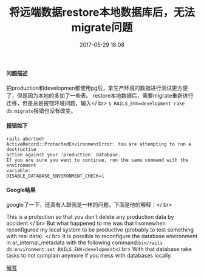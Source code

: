 ﻿---
layout: post
title: '将远端数据restore本地数据库后，无法migrate问题'
date: 2017-05-29 18:08
comments: true
tags: [Postgres,记录,bug]
comments: true
share: true
---
#### 问题描述
把production和developmen都使用pg后，拿生产环境的数据进行测试更方便了，但是因为本地的多加了一些表。
restore本地数据后，需要migrate重新进行迁移，但是总是报错环境问题，输入</ br>
`$ RAILS_ENV=development rake db:migrate`报错也没有改变。
#### 报错如下
```
rails aborted!
ActiveRecord::ProtectedEnvironmentError: You are attempting to run a destructive
action against your 'production' database.
If you are sure you want to continue, run the same command with the environment
variable:
DISABLE_DATABASE_ENVIRONMENT_CHECK=1
```
#### Google结果
google了一下，还真有人跟我是一样的问题，下面是他的解释：</ br>

This is a protection so that you don’t delete any production data by accident.</ br>
But what happened to me was that I somewhen reconfigured my local system to be productive (probably to test something with real data). </ br>
It is possible to reconfigure the database environment in ar_internal_metadata with the following command:`bin/rails db:environment:set RAILS_ENV=development`</ br>
With that database rake tasks to not complain anymore if you mess with databases locally.

[解答](https://blog.schmijos.ch/2016/11/22/active-record-database-env-check/)





